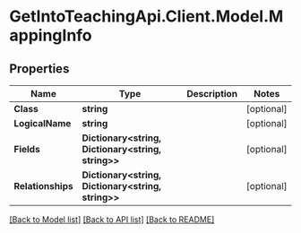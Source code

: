 # GetIntoTeachingApi.Client.Model.MappingInfo
## Properties

Name | Type | Description | Notes
------------ | ------------- | ------------- | -------------
**Class** | **string** |  | [optional] 
**LogicalName** | **string** |  | [optional] 
**Fields** | **Dictionary&lt;string, Dictionary&lt;string, string&gt;&gt;** |  | [optional] 
**Relationships** | **Dictionary&lt;string, Dictionary&lt;string, string&gt;&gt;** |  | [optional] 

[[Back to Model list]](../README.md#documentation-for-models) [[Back to API list]](../README.md#documentation-for-api-endpoints) [[Back to README]](../README.md)

